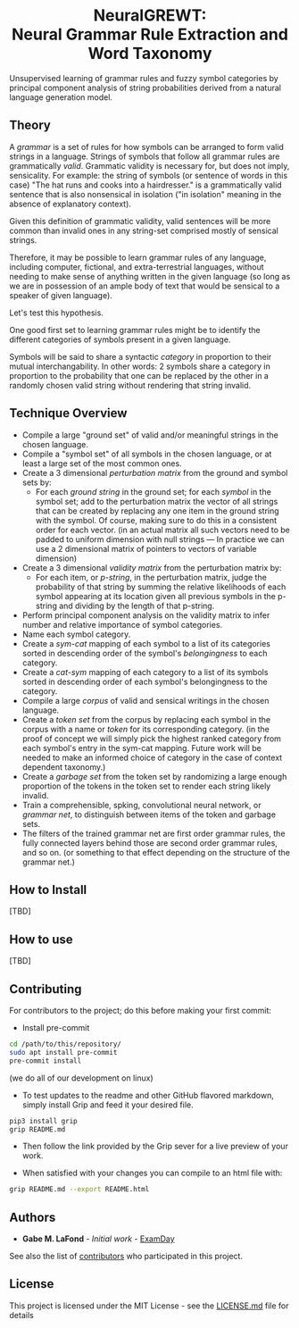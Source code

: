<h1 align="center">NeuralGREWT:<br>Neural Grammar Rule Extraction and Word Taxonomy</h1>
Unsupervised learning of grammar rules and fuzzy symbol categories by principal component
analysis of string probabilities derived from a natural language generation model.

## Theory
A <em>grammar</em> is a set of rules for how symbols can be arranged to form valid strings in a
language. Strings of symbols that follow all grammar rules are grammatically <em>valid</em>.
Grammatic validity is necessary for, but does not imply, sensicality.
For example: the string of symbols (or sentence of words in this case)
"The hat runs and cooks into a hairdresser." is a grammatically valid sentence that
is also nonsensical in isolation ("in isolation" meaning in the absence of explanatory context).

Given this definition of grammatic validity, valid sentences will be
more common than invalid ones in any string-set comprised mostly of sensical strings.

Therefore, it may be possible to learn grammar rules of any language, including computer,
fictional, and extra-terrestrial languages, without needing to make sense of
anything written in the given language (so long as we are in possession of an ample body of text that
would be sensical to a speaker of given language).

Let's test this hypothesis.

One good first set to learning grammar rules might be to identify the different categories of symbols present
in a given language.

Symbols will be said to share a syntactic <em>category</em> in proportion to their mutual interchangability.
In other words: 2 symbols share a category in proportion to the probability that one can be
replaced by the other in a randomly chosen valid string without rendering that string invalid.

## Technique Overview
- Compile a large "ground set" of valid and/or meaningful strings in the chosen language.
- Compile a "symbol set" of all symbols in the chosen language, or at least a large
set of the most common ones.
- Create a 3 dimensional <em>perturbation matrix</em> from the ground and symbol sets by:
    - For each <em>ground string</em> in the ground set; for each <em>symbol</em> in the symbol set;
    add to the perturbation matrix the vector of all strings that can be created by replacing any
    one item in the ground string with the symbol. Of course, making sure to do this in a
    consistent order for each vector. (in an actual matrix all such vectors need to be
    padded to uniform dimension with null strings ―  In practice we can use a 2 dimensional
    matrix of pointers to vectors of variable dimension)
- Create a 3 dimensional <em>validity matrix</em> from the perturbation matrix by:
    - For each item, or <em>p-string</em>, in the perturbation matrix, judge the probability
    of that string by summing the relative likelihoods of each symbol appearing at
    its location given all previous symbols in the p-string and dividing by the length of that
    p-string.
- Perform principal component analysis on the validity matrix to infer number and relative
importance of symbol categories.
- Name each symbol category.
- Create a <em>sym-cat</em> mapping of each symbol to a list of its categories
sorted in descending order of the symbol's <em>belongingness</em> to each category.
- Create a <em>cat-sym</em> mapping of each category to a list of its symbols sorted in descending order of each symbol's belongingness to the category.
- Compile a large <em>corpus</em> of valid and sensical writings in the chosen language.
- Create a <em>token set</em> from the corpus by replacing each symbol in the corpus with
a name or <em>token</em> for its corresponding category. (in the proof of concept we will simply pick the highest ranked
category from each symbol's entry in the sym-cat mapping. Future work will be needed to make an
informed choice of category in the case of context dependent taxonomy.)
- Create a <em>garbage set</em> from the token set by randomizing a large enough proportion of the tokens in the token set to render each string likely invalid.
- Train a comprehensible, spking, convolutional neural network, or <em>grammar net</em>, to distinguish between items of the token and garbage sets.
- The filters of the trained grammar net are first order grammar rules, the fully connected layers behind those are second order grammar rules, and so on. (or something to that effect depending on the structure of the grammar net.)

## How to Install
<!-- - Clone this repository. -->
[TBD]

## How to use
[TBD]

## Contributing
For contributors to the project; do this before making your first commit:

- Install pre-commit
```bash
cd /path/to/this/repository/
sudo apt install pre-commit
pre-commit install
```
(we do all of our development on linux)

- To test updates to the readme and other GitHub flavored markdown, simply install Grip
and feed it your desired file.
```bash
pip3 install grip
grip README.md
```
- Then follow the link provided by the Grip sever for a live preview of your work.

- When satisfied with your changes you can compile to an html file with:
```bash
grip README.md --export README.html
```

## Authors
* **Gabe M. LaFond** - *Initial work* - [ExamDay](https://github.com/ExamDay)

See also the list of [contributors](https://github.com/ExamDay/NeuralGREWT/contributors) who participated in this project.

## License
This project is licensed under the MIT License - see the [LICENSE.md](LICENSE.md) file for details
